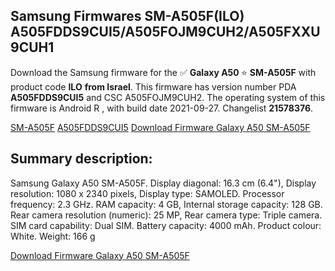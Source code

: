 <h2>Samsung Firmwares SM-A505F(ILO) A505FDDS9CUI5/A505FOJM9CUH2/A505FXXU9CUH1</h2>
Download the Samsung firmware for the ✅ <strong>Galaxy A50 </strong> ⭐ <strong>SM-A505F</strong> with product code <strong>ILO</strong> <strong> from Israel</strong>. This firmware has version number PDA <strong>A505FDDS9CUI5</strong> and CSC A505FOJM9CUH2. The operating system of this firmware is Android R , with build date 2021-09-27. Changelist <strong>21578376</strong>.


[SM-A505F](https://samfirm.shop/samsung/model/SM-A505F)
[A505FDDS9CUI5](https://samfirm.shop/samsung/pda/A505FDDS9CUI5)
[Download Firmware Galaxy A50 SM-A505F](https://samfirm.shop/samsung/firmware/460118)
<h2>Summary description:</h2>
<p>Samsung Galaxy A50 SM-A505F. Display diagonal: 16.3 cm (6.4"), Display resolution: 1080 x 2340 pixels, Display type: SAMOLED. Processor frequency: 2.3 GHz. RAM capacity: 4 GB, Internal storage capacity: 128 GB. Rear camera resolution (numeric): 25 MP, Rear camera type: Triple camera. SIM card capability: Dual SIM. Battery capacity: 4000 mAh. Product colour: White. Weight: 166 g</p>


[Download Firmware Galaxy A50 SM-A505F](https://samfirm.shop/samsung/firmware/460118)

